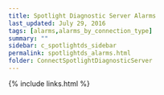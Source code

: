 ```yaml
---
title: Spotlight Diagnostic Server Alarms
last_updated: July 29, 2016
tags: [alarms,alarms_by_connection_type]
summary: ""
sidebar: c_spotlightds_sidebar
permalink: spotlightds_alarms.html
folder: ConnectSpotlightDiagnosticServer
---
```





{% include links.html %}
